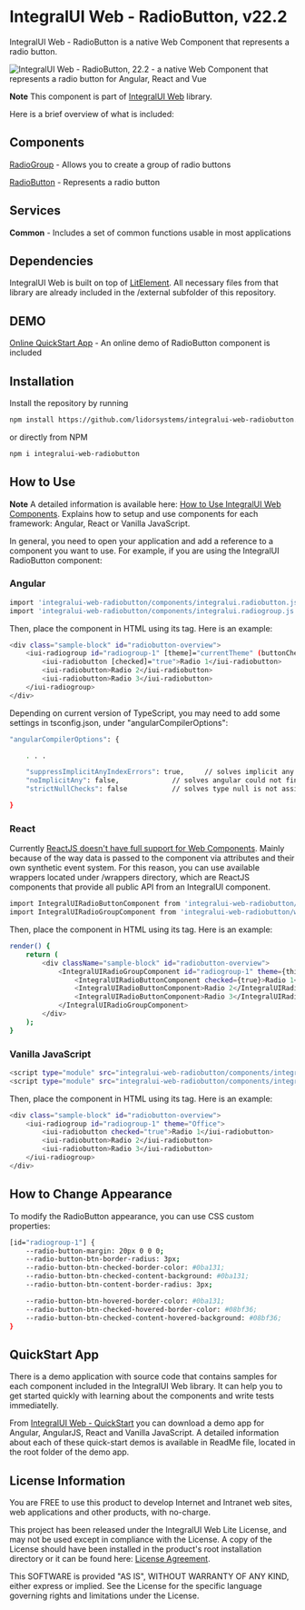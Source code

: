 # IntegralUI Web - RadioButton, v22.2

IntegralUI Web - RadioButton is a native Web Component that represents a radio button. 

![IntegralUI Web - RadioButton, 22.2 - a native Web Component that represents a radio button for Angular, React and Vue](https://www.lidorsystems.com/products/web/studio/images/integralui-web-radiobutton.png)

<b>Note</b> This component is part of [IntegralUI Web](https://github.com/lidorsystems/integralui-web.git) library.

Here is a brief overview of what is included:


## Components

[RadioGroup](https://www.lidorsystems.com/products/web/studio/samples/#/radiogroup) - Allows you to create a group of radio buttons

[RadioButton](https://www.lidorsystems.com/products/web/studio/samples/#/radiobutton) - Represents a radio button


## Services

<b>Common</b> - Includes a set of common functions usable in most applications


## Dependencies

IntegralUI Web is built on top of [LitElement](https://github.com/Polymer/lit-element). All necessary files from that library are already included in the /external subfolder of this repository.


## DEMO

[Online QuickStart App](https://www.lidorsystems.com/products/web/studio/samples/) - An online demo of RadioButton component is included


## Installation

Install the repository by running

```bash
npm install https://github.com/lidorsystems/integralui-web-radiobutton.git
```

or directly from NPM

```bash
npm i integralui-web-radiobutton
```


## How to Use

<b>Note</b> A detailed information is available here: [How to Use IntegralUI Web Components](https://www.lidorsystems.com/help/integralui/web-components/introduction/installation/). Explains how to setup and use components for each framework: Angular, React or Vanilla JavaScript.

In general, you need to open your application and add a reference to a component you want to use. For example, if you are using the IntegralUI RadioButton component:</p>

### Angular

```bash
import 'integralui-web-radiobutton/components/integralui.radiobutton.js';
import 'integralui-web-radiobutton/components/integralui.radiogroup.js';
```

Then, place the component in HTML using its tag. Here is an example:


```bash
<div class="sample-block" id="radiobutton-overview">
    <iui-radiogroup id="radiogroup-1" [theme]="currentTheme" (buttonChecked)="onButtonChecked($event, 'group 1')">
        <iui-radiobutton [checked]="true">Radio 1</iui-radiobutton>
        <iui-radiobutton>Radio 2</iui-radiobutton>
        <iui-radiobutton>Radio 3</iui-radiobutton>
    </iui-radiogroup>
</div>
```

Depending on current version of TypeScript, you may need to add some settings in tsconfig.json, under "angularCompilerOptions":

```bash
"angularCompilerOptions": {

    . . .

    "suppressImplicitAnyIndexErrors": true,     // solves implicit any values
    "noImplicitAny": false,             // solves angular could not find a declaration file for module implicitly has an 'any' type
    "strictNullChecks": false           // solves type null is not assignable to type

}
```


### React

Currently [ReactJS doesn't have full support for Web Components](https://custom-elements-everywhere.com/#react). Mainly because of the way data is passed to the component via attributes and their own synthetic event system. For this reason, you can use available wrappers located under /wrappers directory, which are ReactJS components that provide all public API from an IntegralUI component.</p>

```bash
import IntegralUIRadioButtonComponent from 'integralui-web-radiobutton/wrappers/react.integralui.radiobutton.js';
import IntegralUIRadioGroupComponent from 'integralui-web-radiobutton/wrappers/react.integralui.radiogroup.js';
```

Then, place the component in HTML using its tag. Here is an example:

```bash
render() {
    return (
        <div className="sample-block" id="radiobutton-overview">
            <IntegralUIRadioGroupComponent id="radiogroup-1" theme={this.state.currentTheme} buttonChecked={(e) => this.onButtonChecked(e, 'group 1')}>
                <IntegralUIRadioButtonComponent checked={true}>Radio 1</IntegralUIRadioButtonComponent>
                <IntegralUIRadioButtonComponent>Radio 2</IntegralUIRadioButtonComponent>
                <IntegralUIRadioButtonComponent>Radio 3</IntegralUIRadioButtonComponent>
            </IntegralUIRadioGroupComponent>
        </div>
    );
}
```


### Vanilla JavaScript

```bash
<script type="module" src="integralui-web-radiobutton/components/integralui.radiobutton.js"></script>
<script type="module" src="integralui-web-radiobutton/components/integralui.radiogroup.js"></script>
```

Then, place the component in HTML using its tag. Here is an example:

```bash
<div class="sample-block" id="radiobutton-overview">
    <iui-radiogroup id="radiogroup-1" theme="Office">
        <iui-radiobutton checked="true">Radio 1</iui-radiobutton>
        <iui-radiobutton>Radio 2</iui-radiobutton>
        <iui-radiobutton>Radio 3</iui-radiobutton>
    </iui-radiogroup>
</div>
```

## How to Change Appearance

To modify the RadioButton appearance, you can use CSS custom properties:

```bash
[id="radiogroup-1"] {
    --radio-button-margin: 20px 0 0 0;
    --radio-button-btn-border-radius: 3px;
    --radio-button-btn-checked-border-color: #0ba131;
    --radio-button-btn-checked-content-background: #0ba131;
    --radio-button-btn-content-border-radius: 3px;

    --radio-button-btn-hovered-border-color: #0ba131;
    --radio-button-btn-checked-hovered-border-color: #08bf36;
    --radio-button-btn-checked-content-hovered-background: #08bf36;
}
```

## QuickStart App

There is a demo application with source code that contains samples for each component included in the IntegralUI Web library. It can help you to get started quickly with learning about the components and write tests immediatelly. 

From [IntegralUI Web - QuickStart](https://github.com/lidorsystems/integralui-web-quickstart) you can download a demo app for Angular, AngularJS, React and Vanilla JavaScript. A detailed information about each of these quick-start demos is available in ReadMe file, located in the root folder of the demo app.


## License Information

You are FREE to use this product to develop Internet and Intranet web sites, web applications and other products, with no-charge.

This project has been released under the IntegralUI Web Lite License, and may not be used except in compliance with the License.
A copy of the License should have been installed in the product's root installation directory or it can be found here: [License Agreement](https://www.lidorsystems.com/products/web/lite/integralui-web-lite-license-agreement.pdf).

This SOFTWARE is provided "AS IS", WITHOUT WARRANTY OF ANY KIND, either express or implied. See the License for the specific language governing rights and limitations under the License.